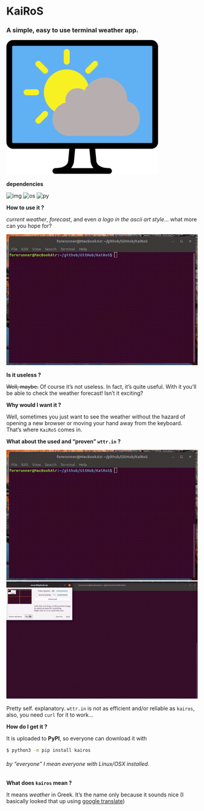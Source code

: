 # KaiRoS

### A simple, easy to use terminal weather app.

![image](./.hidden/image.png)

**dependencies**

 ![img](https://img.shields.io/badge/license-MIT-green.svg) ![os](https://img.shields.io/badge/platform-linux%20%7C%20osx-blue.svg) ![py](https://img.shields.io/badge/python-%3E=_3.6-red.svg)

**How to use it ?**

_current weather_, _forecast_, and even _a logo in the ascii art style_… what more can you hope for?

![demo](./.hidden/demo.gif)



**Is it useless ?**

~~Well, maybe.~~ Of course it’s not useless. In fact, it’s quite useful. With it you’ll be able to check the weather forecast! Isn’t it exciting?



**Why would I want it ?**

Well, sometimes you just want to see the weather without the hazard of opening a new browser or moving your hand away from the keyboard. That’s where `KaiRoS` comes in.



**What about the used and “proven” `wttr.in` ?**

![fail1](./.hidden/failure1.gif) ![fail2](./.hidden/failure2.gif)

Pretty self. explanatory. `wttr.in` is not as efficient and/or reliable as `kairos`, also, you need `curl` for it to work… 



**How do I get it ?**

It is uploaded to **PyPI**, so everyone can download it with 

```bash
$ python3 -m pip install kairos
```

###### by “everyone” I mean everyone with Linux/OSX installed.



**What does `kairos` mean ?**

It means _weather_ in Greek. It’s the name only because it sounds nice (I basically looked that up using [google translate](https://translate.google.com))